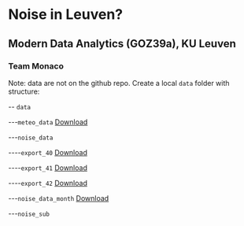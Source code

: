 # Noise in Leuven?

## Modern Data Analytics (GOZ39a), KU Leuven

### Team Monaco

Note: data are not on the github repo. Create a local `data` folder with structure: 


-- `data`

---`meteo_data` <a href="https://rdr.kuleuven.be/dataset.xhtml?persistentId=doi:10.48804/SSRN3F" target="_blank">Download</a>

---`noise_data`

----`export_40` <a href="https://drive.google.com/file/d/1WEUXrwnU2D2gPWz4LfNFDFaZoFMiParH/view?usp=share_link" target="_blank">Download</a>

----`export_41` <a href="https://drive.google.com/file/d/1SFdfylkGIKfS1ZvcUGgR4zm130iAM9pD/view?usp=share_link" target="_blank">Download</a>

----`export_42` <a href="https://drive.google.com/file/d/1jwxjOZxZQqQs-1rGIzXYIA_t-Z58Psvx/view?usp=share_link" target="_blank">Download</a>

---`noise_data_month` <a href="https://drive.google.com/drive/folders/1HT-ctj8Aj6qcVMZYBxi3YM4XC9fbFjSN?usp=share_link" target="_blank">Download</a>

---`noise_sub`







